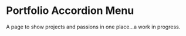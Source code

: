 # Portfolio Accordion Menu

A page to show projects and passions in one place...a work in progress.
